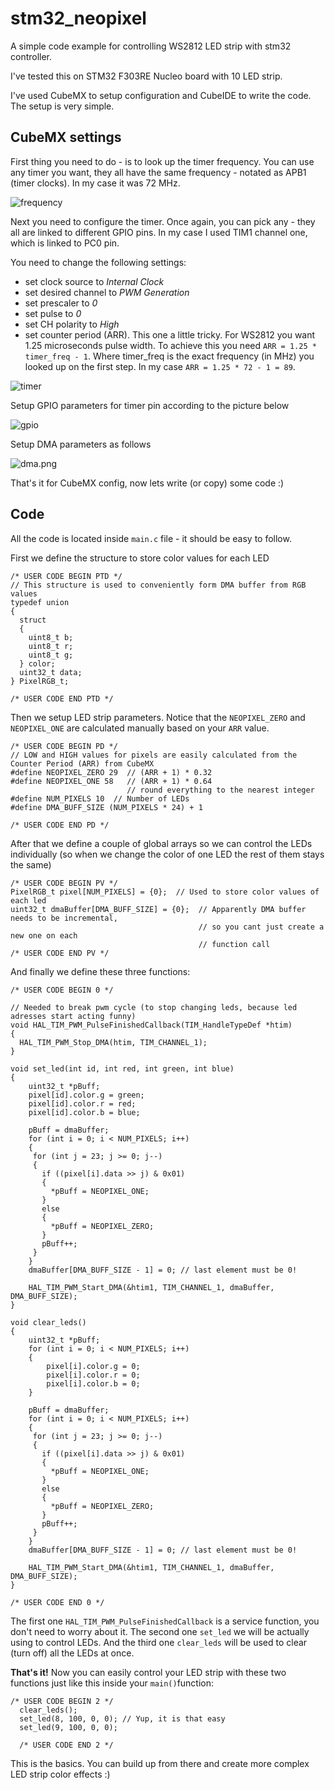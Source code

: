 # stm32_neopixel

A simple code example for controlling WS2812 LED strip with stm32 controller.

I've tested this on STM32 F303RE Nucleo board with 10 LED strip.

I've used CubeMX to setup configuration and CubeIDE to write the code. The setup is very simple.

## CubeMX settings

First thing you need to do - is to look up the timer frequency. You can use any timer you want, they all have the same frequency - notated as APB1 (timer clocks). In my case it was 72 MHz.

![frequency](https://github.com/KLelkov/stm32_neopixel/blob/master/Images/frequency.png?raw=true)

Next you need to configure the timer. Once again, you can pick any - they all are linked to different GPIO pins. In my case I used TIM1 channel one, which is linked to PC0 pin.

You need to change the following settings:

- set clock source to *Internal Clock*
- set desired channel to *PWM Generation*
- set prescaler to *0*
- set pulse to *0*
- set CH polarity to *High*
- set counter period (ARR). This one a little tricky. For WS2812 you want 1.25 microseconds pulse width. To achieve this you need `ARR = 1.25 * timer_freq - 1`. Where timer_freq is the exact frequency (in MHz) you looked up on the first step. In my case `ARR = 1.25 * 72 - 1 = 89`.

![timer](https://github.com/KLelkov/stm32_neopixel/blob/master/Images/timer.png?raw=true)

Setup GPIO parameters for timer pin according to the picture below

![gpio](https://github.com/KLelkov/stm32_neopixel/blob/master/Images/gpio.png?raw=true)

Setup DMA parameters as follows

![dma.png](https://github.com/KLelkov/stm32_neopixel/blob/master/Images/dma.png?raw=true)

That's it for CubeMX config, now lets write (or copy) some code :)

## Code

All the code is located inside `main.c` file - it should be easy to follow.

First we define the structure to store color values for each LED

```/* USER CODE BEGIN PTD */
/* USER CODE BEGIN PTD */
// This structure is used to conveniently form DMA buffer from RGB values
typedef union
{
  struct
  {
    uint8_t b;
    uint8_t r;
    uint8_t g;
  } color;
  uint32_t data;
} PixelRGB_t;

/* USER CODE END PTD */
```

Then we setup LED strip parameters. Notice that the `NEOPIXEL_ZERO` and `NEOPIXEL_ONE` are calculated manually based on your `ARR` value.

```
/* USER CODE BEGIN PD */
// LOW and HIGH values for pixels are easily calculated from the Counter Period (ARR) from CubeMX
#define NEOPIXEL_ZERO 29  // (ARR + 1) * 0.32
#define NEOPIXEL_ONE 58   // (ARR + 1) * 0.64
						  // round everything to the nearest integer
#define NUM_PIXELS 10  // Number of LEDs
#define DMA_BUFF_SIZE (NUM_PIXELS * 24) + 1

/* USER CODE END PD */
```

After that we define a couple of global arrays so we can control the LEDs individually (so when we change the color of one LED the rest of them stays the same)

```
/* USER CODE BEGIN PV */
PixelRGB_t pixel[NUM_PIXELS] = {0};  // Used to store color values of each led
uint32_t dmaBuffer[DMA_BUFF_SIZE] = {0};  // Apparently DMA buffer needs to be incremental,
										  // so you cant just create a new one on each
										  // function call
/* USER CODE END PV */
```

And finally we define these three functions:

```
/* USER CODE BEGIN 0 */

// Needed to break pwm cycle (to stop changing leds, because led adresses start acting funny)
void HAL_TIM_PWM_PulseFinishedCallback(TIM_HandleTypeDef *htim)
{
  HAL_TIM_PWM_Stop_DMA(htim, TIM_CHANNEL_1);
}

void set_led(int id, int red, int green, int blue)
{
	uint32_t *pBuff;
	pixel[id].color.g = green;
	pixel[id].color.r = red;
	pixel[id].color.b = blue;

	pBuff = dmaBuffer;
	for (int i = 0; i < NUM_PIXELS; i++)
	{
	 for (int j = 23; j >= 0; j--)
	 {
	   if ((pixel[i].data >> j) & 0x01)
	   {
		 *pBuff = NEOPIXEL_ONE;
	   }
	   else
	   {
		 *pBuff = NEOPIXEL_ZERO;
	   }
	   pBuff++;
	 }
	}
	dmaBuffer[DMA_BUFF_SIZE - 1] = 0; // last element must be 0!

	HAL_TIM_PWM_Start_DMA(&htim1, TIM_CHANNEL_1, dmaBuffer, DMA_BUFF_SIZE);
}

void clear_leds()
{
	uint32_t *pBuff;
	for (int i = 0; i < NUM_PIXELS; i++)
	{
		pixel[i].color.g = 0;
		pixel[i].color.r = 0;
		pixel[i].color.b = 0;
	}

	pBuff = dmaBuffer;
	for (int i = 0; i < NUM_PIXELS; i++)
	{
	 for (int j = 23; j >= 0; j--)
	 {
	   if ((pixel[i].data >> j) & 0x01)
	   {
		 *pBuff = NEOPIXEL_ONE;
	   }
	   else
	   {
		 *pBuff = NEOPIXEL_ZERO;
	   }
	   pBuff++;
	 }
	}
	dmaBuffer[DMA_BUFF_SIZE - 1] = 0; // last element must be 0!

	HAL_TIM_PWM_Start_DMA(&htim1, TIM_CHANNEL_1, dmaBuffer, DMA_BUFF_SIZE);
}

/* USER CODE END 0 */
```

The first one `HAL_TIM_PWM_PulseFinishedCallback` is a service function, you don't need to worry about it. The second one `set_led` we will be actually using to control LEDs. And the third one `clear_leds` will be used to clear (turn off) all the LEDs at once.

**That's it!** Now you can easily control your LED strip with these two functions just like this inside your `main()`function:

```
/* USER CODE BEGIN 2 */
  clear_leds();
  set_led(8, 100, 0, 0); // Yup, it is that easy
  set_led(9, 100, 0, 0);

  /* USER CODE END 2 */
```

This is the basics. You can build up from there and create more complex LED strip color effects :)





